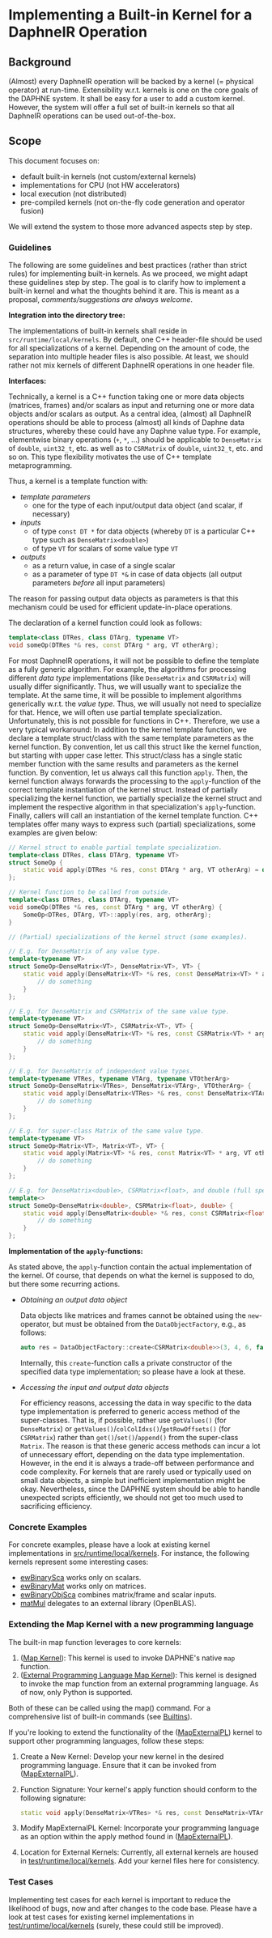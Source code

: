 <!--
Copyright 2021 The DAPHNE Consortium

Licensed under the Apache License, Version 2.0 (the "License");
you may not use this file except in compliance with the License.
You may obtain a copy of the License at

    http://www.apache.org/licenses/LICENSE-2.0

Unless required by applicable law or agreed to in writing, software
distributed under the License is distributed on an "AS IS" BASIS,
WITHOUT WARRANTIES OR CONDITIONS OF ANY KIND, either express or implied.
See the License for the specific language governing permissions and
limitations under the License.
-->

# Implementing a Built-in Kernel for a DaphneIR Operation

## Background

(Almost) every DaphneIR operation will be backed by a kernel (= physical operator) at run-time.
Extensibility w.r.t. kernels is one on the core goals of the DAPHNE system.
It shall be easy for a user to add a custom kernel.
However, the system will offer a full set of built-in kernels so that all DaphneIR operations can be used out-of-the-box.

## Scope

This document focuses on:

- default built-in kernels (not custom/external kernels)
- implementations for CPU (not HW accelerators)
- local execution (not distributed)
- pre-compiled kernels (not on-the-fly code generation and operator fusion)

We will extend the system to those more advanced aspects step by step.

### Guidelines

The following are some guidelines and best practices (rather than strict rules) for implementing built-in kernels.
As we proceed, we might adapt these guidelines step by step.
The goal is to clarify how to implement a built-in kernel and what the thoughts behind it are.
This is meant as a proposal, *comments/suggestions are always welcome*.

**Integration into the directory tree:**

The implementations of built-in kernels shall reside in `src/runtime/local/kernels`.
By default, one C++ header-file should be used for all specializations of a kernel.
Depending on the amount of code, the separation into multiple header files is also possible.
At least, we should rather not mix kernels of different DaphneIR operations in one header file.

**Interfaces:**

Technically, a kernel is a C++ function taking one or more data objects (matrices, frames) and/or scalars as input and returning one or more data objects and/or scalars as output.
As a central idea, (almost) all DaphneIR operations should be able to process (almost) all kinds of Daphne data structures, whereby these could have any Daphne value type.
For example, elementwise binary operations (`+`, `*`, ...) should be applicable to `DenseMatrix` of `double`, `uint32_t`, etc. as well as to `CSRMatrix` of `double`, `uint32_t`, etc. and so on.
This type flexibility motivates the use of C++ template metaprogramming.

Thus, a kernel is a template function with:

- *template parameters*
  - one for the type of each input/output data object (and scalar, if necessary)
- *inputs*
  - of type `const DT *` for data objects (whereby `DT` is a particular C++ type such as `DenseMatrix<double>`)
  - of type `VT` for scalars of some value type `VT`
- *outputs*
  - as a return value, in case of a single scalar
  - as a parameter of type `DT *&` in case of data objects (all output parameters *before* all input parameters)

The reason for passing output data objects as parameters is that this mechanism could be used for efficient update-in-place operations.

The declaration of a kernel function could look as follows:

```cpp
template<class DTRes, class DTArg, typename VT>
void someOp(DTRes *& res, const DTArg * arg, VT otherArg);
```

For most DaphneIR operations, it will not be possible to define the template as a fully generic algorithm.
For example, the algorithms for processing different *data type* implementations (like `DenseMatrix` and `CSRMatrix`) will usually differ significantly.
Thus, we will usually want to specialize the template.
At the same time, it will be possible to implement algorithms generically w.r.t. the *value type*.
Thus, we will usually not need to specialize for that.
Hence, we will often use partial template specialization.
Unfortunately, this is not possible for functions in C++.
Therefore, we use a very typical workaround:
In addition to the kernel template function, we declare a template struct/class with the same template parameters as the kernel function.
By convention, let us call this struct like the kernel function, but starting with upper case letter.
This struct/class has a single static member function with the same results and parameters as the kernel function.
By convention, let us always call this function `apply`.
Then, the kernel function always forwards the processing to the `apply`-function of the correct template instantiation of the kernel struct.
Instead of partially specializing the kernel function, we partially specialize the kernel struct and implement the respective algorithm in that specialization's `apply`-function.
Finally, callers will call an instantiation of the kernel template function.
C++ templates offer many ways to express such (partial) specializations, some examples are given below:

```cpp
// Kernel struct to enable partial template specialization.
template<class DTRes, class DTArg, typename VT>
struct SomeOp {
    static void apply(DTRes *& res, const DTArg * arg, VT otherArg) = delete;
};

// Kernel function to be called from outside.
template<class DTRes, class DTArg, typename VT>
void someOp(DTRes *& res, const DTArg * arg, VT otherArg) {
    SomeOp<DTRes, DTArg, VT>::apply(res, arg, otherArg);
}

// (Partial) specializations of the kernel struct (some examples).

// E.g. for DenseMatrix of any value type.
template<typename VT>
struct SomeOp<DenseMatrix<VT>, DenseMatrix<VT>, VT> {
    static void apply(DenseMatrix<VT> *& res, const DenseMatrix<VT> * arg, VT otherArg) {
        // do something
    }
};

// E.g. for DenseMatrix and CSRMatrix of the same value type.
template<typename VT>
struct SomeOp<DenseMatrix<VT>, CSRMatrix<VT>, VT> {
    static void apply(DenseMatrix<VT> *& res, const CSRMatrix<VT> * arg, VT otherArg) {
        // do something
    }
};

// E.g. for DenseMatrix of independent value types.
template<typename VTRes, typename VTArg, typename VTOtherArg>
struct SomeOp<DenseMatrix<VTRes>, DenseMatrix<VTArg>, VTOtherArg> {
    static void apply(DenseMatrix<VTRes> *& res, const DenseMatrix<VTArg> * arg, VTOtherArg otherArg) {
        // do something
    }
};

// E.g. for super-class Matrix of the same value type.
template<typename VT>
struct SomeOp<Matrix<VT>, Matrix<VT>, VT> {
    static void apply(Matrix<VT> *& res, const Matrix<VT> * arg, VT otherArg) {
        // do something
    }
};

// E.g. for DenseMatrix<double>, CSRMatrix<float>, and double (full specialization).
template<>
struct SomeOp<DenseMatrix<double>, CSRMatrix<float>, double> {
    static void apply(DenseMatrix<double> *& res, const CSRMatrix<float> * arg, double otherArg) {
        // do something
    }
};
```

**Implementation of the `apply`-functions:**

As stated above, the `apply`-function contain the actual implementation of the kernel.
Of course, that depends on what the kernel is supposed to do, but there some recurring actions.

- *Obtaining an output data object*

  Data objects like matrices and frames cannot be obtained using the `new`-operator, but must be obtained from the `DataObjectFactory`, e.g., as follows:

  ```cpp
  auto res = DataObjectFactory::create<CSRMatrix<double>>(3, 4, 6, false);
  ```

  Internally, this `create`-function calls a private constructor of the specified data type implementation; so please have a look at these.
- *Accessing the input and output data objects*

  For efficiency reasons, accessing the data in way specific to the data type implementation is preferred to generic access method of the super-classes.
  That is, if possible, rather use `getValues()` (for `DenseMatrix`) or `getValues()`/`colColIdxs()`/`getRowOffsets()` (for `CSRMatrix`) rather than `get()`/`set()`/`append()` from the super-class `Matrix`.
  The reason is that these generic access methods can incur a lot of unnecessary effort, depending on the data type implementation.
  However, in the end it is always a trade-off between performance and code complexity.
  For kernels that are rarely used or typically used on small data objects, a simple but inefficient implementation might be okay.
  Nevertheless, since the DAPHNE system should be able to handle unexpected scripts efficiently, we should not get too much used to sacrificing efficiency.

### Concrete Examples

For concrete examples, please have a look at existing kernel implementations in [src/runtime/local/kernels](/src/runtime/local/kernels).
For instance, the following kernels represent some interesting cases:

- [ewBinarySca](/src/runtime/local/kernels/EwBinarySca.h) works only on scalars.
- [ewBinaryMat](/src/runtime/local/kernels/EwBinaryMat.h) works only on matrices.
- [ewBinaryObjSca](/src/runtime/local/kernels/EwBinaryObjSca.h) combines matrix/frame and scalar inputs.
- [matMul](/src/runtime/local/kernels/MatMul.h) delegates to an external library (OpenBLAS).


### Extending the Map Kernel with a new programming language

The built-in map function leverages to core kernels:

1. ([Map Kernel](/src/runtime/local/kernels/Map.h)): This kernel is used to invoke DAPHNE's native `map` function.
2. ([External Programming Language Map Kernel](/src/runtime/local/kernels/MapExternalPL.h)): This kernel is designed to invoke the map function from an external programming language. As of now, only Python is supported.

Both of these can be called using the map() command. For a comprehensive list of built-in commands (see [Builtins](/doc/DaphneDSL/Builtins.md)).

If you're looking to extend the functionality of the ([MapExternalPL](/src/runtime/local/kernels/MapExternalPL.h)) kernel to support other programming languages, follow these steps:

1. Create a New Kernel: Develop your new kernel in the desired programming language. Ensure that it can be invoked from ([MapExternalPL](/src/runtime/local/kernels/MapExternalPL.h)).
2. Function Signature: Your kernel's apply function should conform to the following signature:

    ```cpp
    static void apply(DenseMatrix<VTRes> *& res, const DenseMatrix<VTArg> * arg, const char* func, const char* varName)
    ```

3. Modify MapExternalPL Kernel: Incorporate your programming language as an option within the apply method found in ([MapExternalPL](/src/runtime/local/kernels/MapExternalPL.h)).
4. Location for External Kernels: Currently, all external kernels are housed in [test/runtime/local/kernels](/test/runtime/local/kernels). Add your kernel files here for consistency.

### Test Cases

Implementing test cases for each kernel is important to reduce the likelihood of bugs, now and after changes to the code base.
Please have a look at test cases for existing kernel implementations in [test/runtime/local/kernels](/test/runtime/local/kernels) (surely, these could still be improved).
